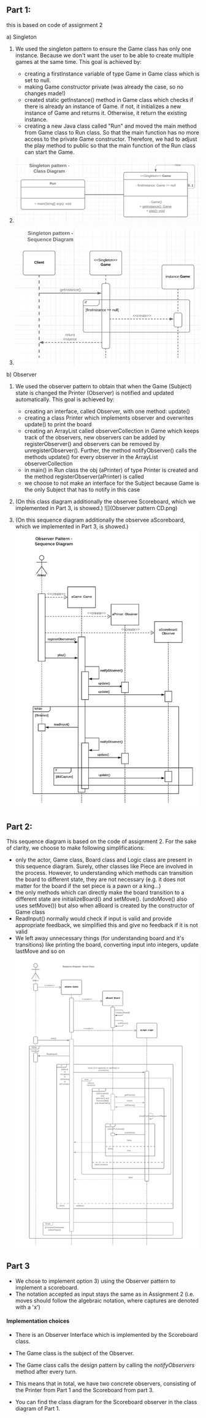 ## Part 1: 
this is based on code of assignment 2

a) Singleton

1) We used the singleton pattern to ensure the Game class has only one instance. Because we don't want the user to
   be able to create multiple games at the same time. 
   This goal is achieved by: 
   - creating a firstInstance variable of type Game in Game class which is set to null.
   - making Game constructor private (was already the case, so no changes made!)
   - created static getInstance() method in Game class which checks if there is already an instance of Game.
    if not, it initializes a new instance of Game and returns it. Otherwise, it return the existing instance. 
   - creating a new Java class called "Run" and moved the main method from Game class to Run class. So that the main
    function has no more access to the private Game constructor. Therefore, we had to adjust the play method to 
    public so that the main function of the Run class can start the Game. 
 
2) ![](Singleton_CD.PNG)
3) ![](Singleton_SD.PNG)

b) Observer

1) We used the observer pattern to obtain that when the Game (Subject) state is changed the Printer (Observer) is
    notified and updated automatically.
    This goal is achieved by:
    - creating an interface, called Observer, with one method: update()
    - creating a class Printer which implements observer and overwrites update() to print the board
    - creating an ArrayList called observerCollection in Game which keeps track of the observers, new observers can be added by registerObserver() and
        observers can be removed by unregisterObserver(). Further, the method notifyObserver() calls the methods update() for 
        every observer in the ArrayList observerCollection
    - in main() in Run class the obj (aPrinter) of type Printer is created and the method registerObserver(aPrinter) is called
    - we choose to not make an interface for the Subject because Game is the only Subject that has to notify in this case
        
2) (On this class diagram additionally the observee Scoreboard, which we implemented in Part 3, is showed.)
![](Observer pattern CD.png)

3) (On this sequence diagram additionally the observee aScoreboard, which we implemented in Part 3, is showed.)
 ![](Observer_SD.png)

## Part 2:
This sequence diagram is based on the code of assignment 2. For the sake of clarity, we choose to make following simplifications:
 - only the actor, Game class, Board class and Logic class are present in this sequence diagram.
    Surely, other classes like Piece are involved in the process. However, to understanding which methods can transition the board to different state,
     they are not necessary (e.g. it does not matter for the board if the set piece is a pawn or a king...) 
 - the only methods which can directly make the board transition to a different state are initializeBoard() and setMove(). (undoMove() also uses setMove()) 
    but also when aBoard is created by the constructor of Game class 
 - ReadInput() normally would check if input is valid and provide appropriate feedback, we simplified this and give no feedback if it is not valid
 - We left away unnecessary things (for understanding board and it's transitions)
    like printing the board, converting input into integers, update lastMove and so on 
![](Board_Class_SD.png)

## Part 3

- We chose to implement option 3) using the Observer pattern to implement a scoreboard.
- The notation accepted as input stays the same as in Assignment 2 (i.e. moves should follow the algebraic notation, where
captures are denoted with a 'x')

#### Implementation choices
- There is an Observer Interface which is implemented by the Scoreboard class.
- The Game class is the subject of the Observer.
- The Game class calls the design pattern by calling the *notifyObservers* method after every turn.

- This means that in total, we have two concrete observers, consisting of the Printer from Part 1
and the Scoreboard from part 3.
- You can find the class diagram for the Scoreboard observer in the class
diagram of Part 1.
